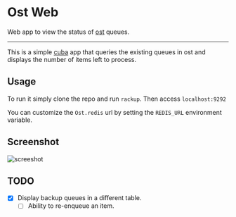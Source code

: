 # Ost Web

Web app to view the status of [ost](https://github.com/soveran/ost) queues.

---

This is a simple [cuba](https://github.com/soveran/cuba) app that queries the existing queues in ost and displays the number of items left to process.

## Usage
To run it simply clone the repo and run `rackup`. Then access `localhost:9292`

You can customize the `Ost.redis` url by setting the `REDIS_URL` environment variable.

## Screenshot
![screeshot](https://s3.amazonaws.com/f.cl.ly/items/0g1o0I2J2c0x1A460r3t/Screen%20Shot%202015-05-20%20at%203.19.03%20PM.png)

## TODO
- [x] Display backup queues in a different table.
  - [ ] Ability to re-enqueue an item.
